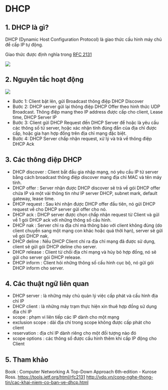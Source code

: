 # DHCP

## 1. DHCP là gì?
DHCP (Dynamic Host Configuration Protocol) là giao thức cấu hình máy chủ để cấp IP tự động.

Giao thức được định nghĩa trong [RFC 2131](https://tools.ietf.org/html/rfc2131)

<img src="http://i.imgur.com/XWIMpst.png">

## 2. Nguyên tắc hoạt động 
<img src="http://i.imgur.com/keHwtAv.png">
 
- Bước 1: Client bật lên, gửi Broadcast thông điệp DHCP Discover 
- Bước 2: DHCP server gửi lại thông điệp DHCP Offer theo hình thức UDP Broadcast. Thông điệp mang theo IP address được cấp cho client, Lease time, DHCP Server IP
- Bước 3: Client gửi DHCP Request đến DHCP Server để hoặc là yêu cầu các thông số từ server, hoặc xác nhận tính đúng đắn của địa chỉ được cấp, hoặc gia hạn hợp đồng trên địa chỉ mạng đặc biệt.
- Bước 4: DHCP Server chấp nhận request, xử lý và trả về thông điệp DHCP Ack 

## 3. Các thông điệp DHCP
- DHCP discover : Client bắt đầu gia nhập mạng, nó yêu cầu IP từ server bằng cách broadcast thông điệp discover mang địa chỉ MAC và tên máy tính. 
- DHCP offer : Server nhận được DHCP discover sẽ trả về gói DHCP offer chứa IP và một vài thông tin như IP server DHCP, subnet mark, default gateway, lease time.
- DHCP request : Sau khi nhận được DHCP offer đầu tiên, nó gửi DHCP request về cho DHCP server gửi offer cho nó.
- DHCP ack : DHCP server được chọn chấp nhận request từ Client và gửi về 1 gói DHCP ack với những thông số cấu hình.
- DHCP nak : Server chỉ ra địa chỉ mà thông báo với client không đúng (do client chuyển sang một mạng con khác hoặc quá thời hạn), server sẽ gửi về gói DHCP nak.
- DHCP deline : Nếu DHCP Client chỉ ra địa chỉ mạng đã được sử dụng, client sẽ gửi gói DHCP deline cho server.
- DHCP release : Client từ chối địa chỉ mạng và hủy bỏ hợp đồng, nó sẽ gửi cho server gói DHCP release.
- DHCP inform : Client hỏi những thông số cấu hình cục bộ, nó gửi gói DHCP inform cho server.

## 4. Các thuật ngữ liên quan
- DHCP server : là những máy chủ quản lý việc cấp phát và cấu hình địa chỉ IP
- DHCP client : là những máy trạm thực hiện xin thuê hợp đồng sử dụng địa chỉ IP
- scope : phạm vi liên tiếp các IP dành cho một mạng 
- exclusion scope : dải địa chỉ trong scope không được cấp phát cho client
- reservation : địa chỉ IP dành riêng cho một đối tượng nào đó
- scope options : các thông số được cấu hình thêm khi cấp IP động cho Client

## 5. Tham khảo 
Book : Computer Networking A Top-Down Approach 6th-edition - Kurose Ross.
https://tools.ietf.org/html/rfc2131
http://vdo.vn/cong-nghe-thong-tin/cac-khai-niem-co-ban-ve-dhcp.html